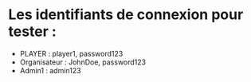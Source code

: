 # Les identifiants de connexion pour tester :
- PLAYER : player1, password123
- Organisateur : JohnDoe, password123
- Admin1 : admin123
